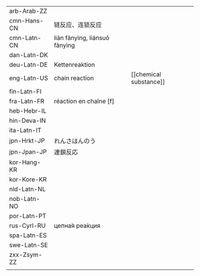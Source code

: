 | | | |
|-|-|-|
| arb-Arab-ZZ |  |  |
| cmn-Hans-CN | 链反应、连锁反应 |  |
| cmn-Latn-CN | liàn fǎnyìng, liánsuǒ fǎnyìng |  |
| dan-Latn-DK |  |  |
| deu-Latn-DE | Kettenreaktion |  |
| eng-Latn-US | chain reaction | [[chemical substance]] |
| fin-Latn-FI |  |  |
| fra-Latn-FR | réaction en chaîne [f] |  |
| heb-Hebr-IL |  |  |
| hin-Deva-IN |  |  |
| ita-Latn-IT |  |  |
| jpn-Hrkt-JP | れんさはんのう |  |
| jpn-Jpan-JP | 連鎖反応 |  |
| kor-Hang-KR |  |  |
| kor-Kore-KR |  |  |
| nld-Latn-NL |  |  |
| nob-Latn-NO |  |  |
| por-Latn-PT |  |  |
| rus-Cyrl-RU | цепна́я реа́кция |  |
| spa-Latn-ES |  |  |
| swe-Latn-SE |  |  |
| zxx-Zsym-ZZ |  |  |
|  |  |  |
